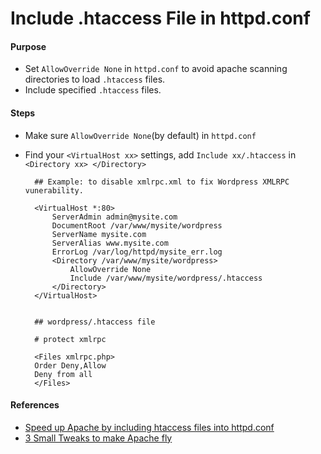 # Include .htaccess File in httpd.conf

#### Purpose
* Set `AllowOverride None` in `httpd.conf` to avoid apache scanning directories to load `.htaccess` files.
* Include specified `.htaccess` files.

#### Steps
* Make sure `AllowOverride None`(by default) in `httpd.conf`
* Find your `<VirtualHost xx>` settings, add `Include xx/.htaccess` in `<Directory xx> </Directory>`

        ## Example: to disable xmlrpc.xml to fix Wordpress XMLRPC vunerability.

        <VirtualHost *:80>
            ServerAdmin admin@mysite.com
            DocumentRoot /var/www/mysite/wordpress
            ServerName mysite.com
            ServerAlias www.mysite.com
            ErrorLog /var/log/httpd/mysite_err.log
            <Directory /var/www/mysite/wordpress>
                AllowOverride None
                Include /var/www/mysite/wordpress/.htaccess
            </Directory>
        </VirtualHost>


        ## wordpress/.htaccess file

        # protect xmlrpc

        <Files xmlrpc.php>
        Order Deny,Allow
        Deny from all
        </Files>

#### References
* [Speed up Apache by including htaccess files into httpd.conf](http://www.g-loaded.eu/2011/11/28/speed-up-apache-by-including-htaccess-files-into-httpd-conf/)
* [3 Small Tweaks to make Apache fly](http://www.jeffgeerling.com/blog/3-small-tweaks-make-apache-fly)


        
